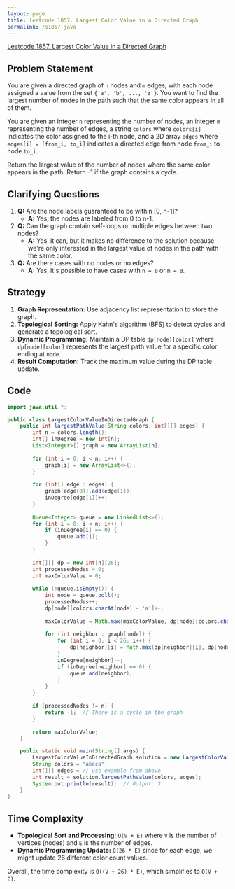 ```yaml
---
layout: page
title: leetcode 1857. Largest Color Value in a Directed Graph
permalink: /s1857-java
---
```

[Leetcode 1857. Largest Color Value in a Directed Graph](https://algoadvance.github.io/algoadvance/l1857)
## Problem Statement
You are given a directed graph of `n` nodes and `m` edges, with each node assigned a value from the set `{'a', 'b', ..., 'z'}`. You want to find the largest number of nodes in the path such that the same color appears in all of them.

You are given an integer `n` representing the number of nodes, an integer `m` representing the number of edges, a string `colors` where `colors[i]` indicates the color assigned to the i-th node, and a 2D array `edges` where `edges[i] = [from_i, to_i]` indicates a directed edge from node `from_i` to node `to_i`.

Return the largest value of the number of nodes where the same color appears in the path. Return -1 if the graph contains a cycle.

## Clarifying Questions
1. **Q:** Are the node labels guaranteed to be within [0, n-1]?
   - **A:** Yes, the nodes are labeled from 0 to n-1.
2. **Q:** Can the graph contain self-loops or multiple edges between two nodes?
   - **A:** Yes, it can, but it makes no difference to the solution because we're only interested in the largest value of nodes in the path with the same color.
3. **Q:** Are there cases with no nodes or no edges? 
   - **A:** Yes, it's possible to have cases with `n = 0` or `m = 0`.

## Strategy
1. **Graph Representation:** Use adjacency list representation to store the graph.
2. **Topological Sorting:** Apply Kahn's algorithm (BFS) to detect cycles and generate a topological sort.
3. **Dynamic Programming:** Maintain a DP table `dp[node][color]` where `dp[node][color]` represents the largest path value for a specific color ending at `node`.
4. **Result Computation:** Track the maximum value during the DP table update.

## Code

```java
import java.util.*;

public class LargestColorValueInDirectedGraph {
    public int largestPathValue(String colors, int[][] edges) {
        int n = colors.length();
        int[] inDegree = new int[n];
        List<Integer>[] graph = new ArrayList[n];
        
        for (int i = 0; i < n; i++) {
            graph[i] = new ArrayList<>();
        }
        
        for (int[] edge : edges) {
            graph[edge[0]].add(edge[1]);
            inDegree[edge[1]]++;
        }
        
        Queue<Integer> queue = new LinkedList<>();
        for (int i = 0; i < n; i++) {
            if (inDegree[i] == 0) {
                queue.add(i);
            }
        }
        
        int[][] dp = new int[n][26];
        int processedNodes = 0;
        int maxColorValue = 0;
        
        while (!queue.isEmpty()) {
            int node = queue.poll();
            processedNodes++;
            dp[node][colors.charAt(node) - 'a']++;
            
            maxColorValue = Math.max(maxColorValue, dp[node][colors.charAt(node) - 'a']);
            
            for (int neighbor : graph[node]) {
                for (int i = 0; i < 26; i++) {
                    dp[neighbor][i] = Math.max(dp[neighbor][i], dp[node][i]);
                }
                inDegree[neighbor]--;
                if (inDegree[neighbor] == 0) {
                    queue.add(neighbor);
                }
            }
        }
        
        if (processedNodes != n) {
            return -1;  // There is a cycle in the graph
        }
        
        return maxColorValue;
    }

    public static void main(String[] args) {
        LargestColorValueInDirectedGraph solution = new LargestColorValueInDirectedGraph();
        String colors = "abaca";
        int[][] edges = // use example from above
        int result = solution.largestPathValue(colors, edges);
        System.out.println(result);  // Output: 3
    }
}
```

## Time Complexity
- **Topological Sort and Processing:** `O(V + E)` where `V` is the number of vertices (nodes) and `E` is the number of edges.
- **Dynamic Programming Update:** `O(26 * E)` since for each edge, we might update 26 different color count values.

Overall, the time complexity is `O((V + 26) * E)`, which simplifies to `O(V + E)`.